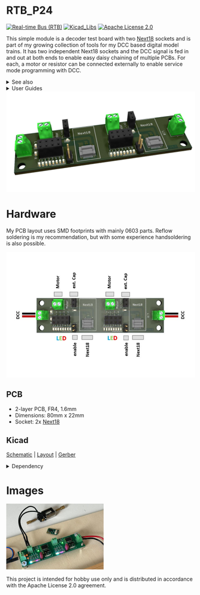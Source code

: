 # RTB_P24
[![Real-time Bus (RTB)](https://img.shields.io/badge/RTB_Project-FF6699)](https://www.rtb4dcc.de)
[![Kicad_Libs](https://img.shields.io/badge/Kicad_Libs-29C7FF)](https://github.com/git4dcc/RTB_SamacSys)
[![Apache License 2.0](https://img.shields.io/badge/license-Apache%20License%202.0-lightgray)](https://www.apache.org/licenses/LICENSE-2.0)

This simple module is a decoder test board with two [Next18](https://normen.railcommunity.de/RCN-118.pdf) sockets and is part of my growing collection of tools for my DCC based digital model trains. It has two independent Next18 sockets and the DCC signal is fed in and out at both ends to enable easy daisy chaining of multiple PCBs. For each, a motor or resistor can be connected externally to enable service mode programming with DCC.

<details>
<summary>See also</summary>

- [RTB_D21](https://github.com/git4dcc/RTB_D21)
- [RTB_P21](https://github.com/git4dcc/RTB_P21)
- [RTB_P27](https://github.com/git4dcc/RTB_P27)

</details>

<details>
<summary>User Guides</summary>

- User Guide - DE (to be done)
- User Guide - EN (to be done)

</details>

<img src=supplemental/images/P24_main.jpg>

# Hardware
My PCB layout uses SMD footprints with mainly 0603 parts. Reflow soldering is my recommendation, but with some experience handsoldering is also possible.

<img src=supplemental/images/P24_top_connect.jpg>

## PCB
- 2-layer PCB, FR4, 1.6mm
- Dimensions: 80mm x 22mm
- Socket: 2x [Next18](https://normen.railcommunity.de/RCN-118.pdf)

## Kicad
[Schematic](doc/P24_schematic.pdf) | [Layout](doc/P24_layout.pdf) | [Gerber](gerber)

<details>
<summary>Dependency</summary>
<br>

:yellow_circle: Requires my Kicad project library [RTB_SamacSys](https://github.com/git4dcc/RTB_SamacSys) in the same directory tree.

</details>

# Images
<img src=supplemental/images/P24_usecase.jpg width=260>

This project is intended for hobby use only and is distributed in accordance with the Apache License 2.0 agreement.
